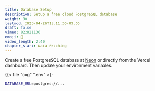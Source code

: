 ```yaml
---
title: Database Setup
description: Setup a free cloud PostgreSQL database 
weight: 30
lastmod: 2023-04-26T11:11:30-09:00
draft: false
vimeo: 822821136
emoji: 💽
video_length: 2:40
chapter_start: Data Fetching
---
```


Create a free PostgresSQL database at [Neon](https://neon.tech) or directly from the Vercel dashboard. Then update your environment variables.


{{< file "cog" ".env" >}}
```bash
DATABASE_URL=postgres://...
```